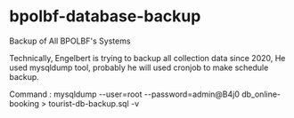 # bpolbf-database-backup
Backup of All BPOLBF's Systems

Technically, Engelbert is trying to backup all collection data since 2020, He used mysqldump tool, probably he will used cronjob to make schedule backup.

Command : mysqldump --user=root --password=admin@B4j0 db_online-booking > tourist-db-backup.sql -v
